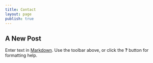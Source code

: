 ```yaml
---
title: Contact
layout: page
publish: true
---
```



## A New Post

Enter text in [Markdown](http://daringfireball.net/projects/markdown/). Use the toolbar above, or click the **?** button for formatting help.
